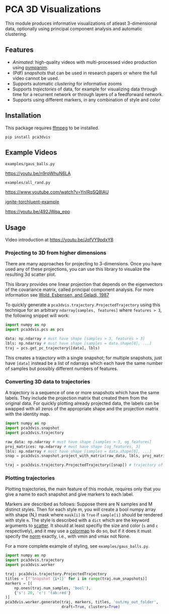 # PCA 3D Visualizations

This module produces informative visualizations of atleast 3-dimensional data,
optionally using principal component analysis and automatic clustering.

## Features

- *Animated*: high-quality videos with multi-processed video production using
[pympanim](https://github.com/Tjstretchalot/pympanim).
- (Pdf) *snapshots* that can be used in research papers or where the full video
cannot be used.
- Supports automatic *clustering* for informative zooms
- Supports *trajectories* of data, for example for visualizing data through
time for a recurrent network or through layers of a feedforward network.
- Supports using different markers, in any combination of style and color

## Installation

This package requires [ffmpeg](https://ffmpeg.org/) to be installed.

`pip install pca3dvis`

## Example Videos

`examples/gaus_balls.py`

https://youtu.be/n9rpWhuN6LA

`examples/all_rand.py`

https://www.youtube.com/watch?v=YnIRqSQ8lAU

[ignite-torchluent-example](https://github.com/Tjstretchalot/ignite-torchluent-example)

https://youtu.be/492JWqa_epo

## Usage

Video introduction at https://youtu.be/JqfVY9pdxY8

### Projecting to 3D from higher dimensions

There are many approaches for projecting to 3-dimensions. Once you have used
any of these projections, you can use this library to visualize the resulting
3d scatter plot.

This library provides one linear projection that depends on the eigenvectors
of the covariance matrix, called principal component analysis. For more
information see
[Wold, Esbensen, and Geladi, 1987](https://www.sciencedirect.com/science/article/pii/0169743987800849)

To quickly generate a `pca3dvis.trajectory.ProjectedTrajectory` using this
technique for an arbitrary `ndarray[samples, features]` where `features > 3`,
the following snippet will work:

```py
import numpy as np
import pca3dvis.pcs as pcs

data: np.ndarray # must have shape [samples > 3, features > 3]
lbls: np.ndarray # must have shape [samples = data.shape[0], ...]
traj = pcs.get_pc_trajectory([data], lbls)
```

This creates a trajectory with a single snapshot; for multiple snapshots, just
have `[data]` instead be a list of ndarrays which each have the same number of
samples but possibly different numbers of features.

### Converting 3D data to trajectories

A trajectory is a sequence of one or more snapshots which have the same labels.
They include the projection matrix that created them from the original data.
For quickly plotting already projected data, the labels can be swapped with all
zeros of the appropriate shape and the projection matrix with the identity map.

```py
import numpy as np
import pca3dvis.snapshot
import pca3dvis.trajectory

raw_data: np.ndarray # must have shape [samples > 3, og_features]
proj_matrices: np.ndarray # must have shape [og_features, 3]
lbls: np.ndarray # must have shape [samples = data.shape[0], ...]
snap = pca3dvis.snapshot.project_with_matrix(raw_data, lbls, proj_matrices)

traj = pca3dvis.trajectory.ProjectedTrajectory([snap]) # trajectory of one snap
```

### Plotting trajectories

Plotting trajectories, the main feature of this module, requires only that you
give a name to each snapshot and give markers to each label.

Markers are described as follows: Suppose there are N samples and M distinct
styles. Then for each style m, you will create a bool numpy array with shape
(N,) mask where `mask[i]` is `True` if `sample[i]` should be rendered with
style `m`. The style is described with a `dict` which are the keyword arguments
to [scatter](https://matplotlib.org/3.1.1/api/_as_gen/matplotlib.axes.Axes.scatter.html#matplotlib.axes.Axes.scatter).
It should at least specifiy the size and color (`s` and `c` respectively), and
it may use a [colormap](https://matplotlib.org/3.1.0/tutorials/colors/colormaps.html)
to do so, but if it does it must specify the [norm](https://matplotlib.org/3.1.1/tutorials/colors/colormapnorms.html)
exactly, i.e., with vmin and vmax not None.

For a more complete example of styling, see `examples/gaus_balls.py`.

```py
import numpy as np
import pca3dvis.trajectory
import pca3dvis.worker

traj: pca3dvis.trajectory.ProjectedTrajectory
titles = [f'Snapshot {i+1}' for i in range(traj.num_snapshots)]
markers = [(
    np.ones(traj.num_samples, 'bool'),
    {'s': 20, 'c': 'tab:red'}
)]
pca3dvis.worker.generate(traj, markers, titles, 'out/my_out_folder',
                         draft=True, clusters=True)
```
